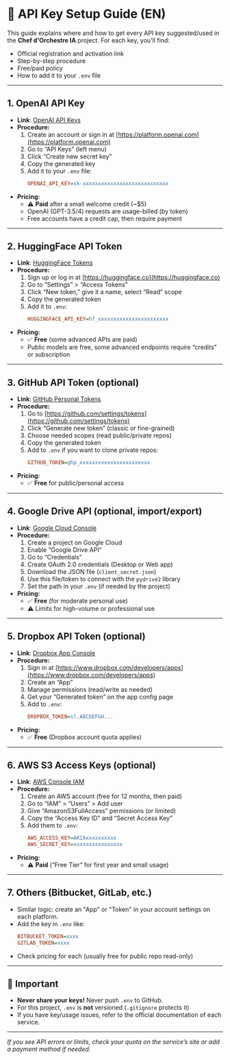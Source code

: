 # 🔑 API Key Setup Guide (EN)

This guide explains where and how to get every API key suggested/used in the **Chef d'Orchestre IA** project. For each key, you'll find:

- Official registration and activation link
- Step-by-step procedure
- Free/paid policy
- How to add it to your `.env` file

---

## 1. OpenAI API Key

- **Link**: [OpenAI API Keys](https://platform.openai.com/account/api-keys)
- **Procedure:**
  1. Create an account or sign in at [https://platform.openai.com](https://platform.openai.com)
  2. Go to “API Keys” (left menu)
  3. Click “Create new secret key”
  4. Copy the generated key
  5. Add it to your `.env` file:
     ```ini
     OPENAI_API_KEY=sk-xxxxxxxxxxxxxxxxxxxxxxxxxxxx
     ```
- **Pricing:**
  - ⚠️ **Paid** after a small welcome credit (\~\$5)
  - OpenAI (GPT-3.5/4) requests are usage-billed (by token)
  - Free accounts have a credit cap, then require payment

---

## 2. HuggingFace API Token

- **Link**: [HuggingFace Tokens](https://huggingface.co/settings/tokens)
- **Procedure:**
  1. Sign up or log in at [https://huggingface.co](https://huggingface.co)
  2. Go to “Settings” > “Access Tokens”
  3. Click “New token,” give it a name, select “Read” scope
  4. Copy the generated token
  5. Add it to `.env`:
     ```ini
     HUGGINGFACE_API_KEY=hf_xxxxxxxxxxxxxxxxxxxxxxx
     ```
- **Pricing:**
  - ✅ **Free** (some advanced APIs are paid)
  - Public models are free, some advanced endpoints require “credits” or subscription

---

## 3. GitHub API Token (optional)

- **Link**: [GitHub Personal Tokens](https://github.com/settings/tokens)
- **Procedure:**
  1. Go to [https://github.com/settings/tokens](https://github.com/settings/tokens)
  2. Click “Generate new token” (classic or fine-grained)
  3. Choose needed scopes (read public/private repos)
  4. Copy the generated token
  5. Add to `.env` if you want to clone private repos:
     ```ini
     GITHUB_TOKEN=ghp_xxxxxxxxxxxxxxxxxxxxxxx
     ```
- **Pricing:**
  - ✅ **Free** for public/personal access

---

## 4. Google Drive API (optional, import/export)

- **Link**: [Google Cloud Console](https://console.cloud.google.com/apis/credentials)
- **Procedure:**
  1. Create a project on Google Cloud
  2. Enable “Google Drive API”
  3. Go to “Credentials”
  4. Create OAuth 2.0 credentials (Desktop or Web app)
  5. Download the JSON file (`client_secret.json`)
  6. Use this file/token to connect with the `pydrive2` library
  7. Set the path in your `.env` (if needed by the project)
- **Pricing:**
  - ✅ **Free** (for moderate personal use)
  - ⚠️ Limits for high-volume or professional use

---

## 5. Dropbox API Token (optional)

- **Link**: [Dropbox App Console](https://www.dropbox.com/developers/apps)
- **Procedure:**
  1. Sign in at [https://www.dropbox.com/developers/apps](https://www.dropbox.com/developers/apps)
  2. Create an “App”
  3. Manage permissions (read/write as needed)
  4. Get your “Generated token” on the app config page
  5. Add to `.env`:
     ```ini
     DROPBOX_TOKEN=sl.ABCDEFGH...
     ```
- **Pricing:**
  - ✅ **Free** (Dropbox account quota applies)

---

## 6. AWS S3 Access Keys (optional)

- **Link**: [AWS Console IAM](https://console.aws.amazon.com/iam/)
- **Procedure:**
  1. Create an AWS account (free for 12 months, then paid)
  2. Go to “IAM” > “Users” > Add user
  3. Give “AmazonS3FullAccess” permissions (or limited)
  4. Copy the “Access Key ID” and “Secret Access Key”
  5. Add them to `.env`:
     ```ini
     AWS_ACCESS_KEY=AKIAxxxxxxxxxx
     AWS_SECRET_KEY=xxxxxxxxxxxxxxxx
     ```
- **Pricing:**
  - ⚠️ **Paid** (“Free Tier” for first year and small usage)

---

## 7. Others (Bitbucket, GitLab, etc.)

- Similar logic: create an "App" or "Token" in your account settings on each platform.
- Add the key in `.env` like:
  ```ini
  BITBUCKET_TOKEN=xxxx
  GITLAB_TOKEN=xxxx
  ```
- Check pricing for each (usually free for public repo read-only)

---

## 🚨 Important

- **Never share your keys!** Never push `.env` to GitHub.
- For this project, `.env` is **not** versioned (`.gitignore` protects it)
- If you have key/usage issues, refer to the official documentation of each service.

---

*If you see API errors or limits, check your quota on the service’s site or add a payment method if needed.*

